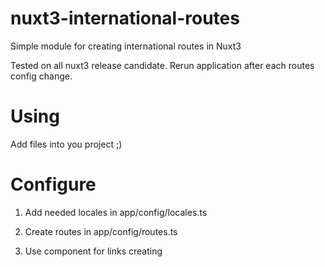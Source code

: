 # nuxt3-international-routes
Simple module for creating international routes in Nuxt3

Tested on all nuxt3 release candidate. Rerun application after each routes config change.

# Using
Add files into you project ;)

# Configure

1) Add needed locales in app/config/locales.ts

2) Create routes in app/config/routes.ts

3) Use <LocaleLink> component for links creating

